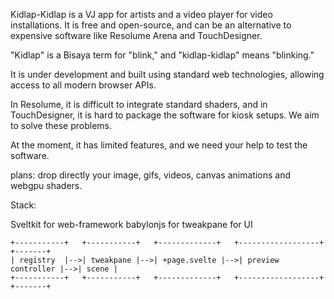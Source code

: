 Kidlap-Kidlap is a VJ app for artists and a video player for video installations.
It is free and open-source, and can be an alternative to expensive software like Resolume Arena and TouchDesigner.

"Kidlap" is a Bisaya term for "blink," and "kidlap-kidlap" means "blinking."

It is under development and built using standard web technologies, allowing access to all modern browser APIs.

In Resolume, it is difficult to integrate standard shaders, and in TouchDesigner, it is hard to package the software for kiosk setups. We aim to solve these problems.

At the moment, it has limited features, and we need your help to test the software.

plans:
drop directly your image, gifs, videos, canvas animations and webgpu shaders.

Stack:

Sveltkit for web-framework
babylonjs for 
tweakpane for UI

```text
+-----------+   +-----------+   +-------------+   +------------------+   +-------+
| registry  |-->| tweakpane |-->| +page.svelte |-->| preview controller |-->| scene |
+-----------+   +-----------+   +-------------+   +------------------+   +-------+
```
